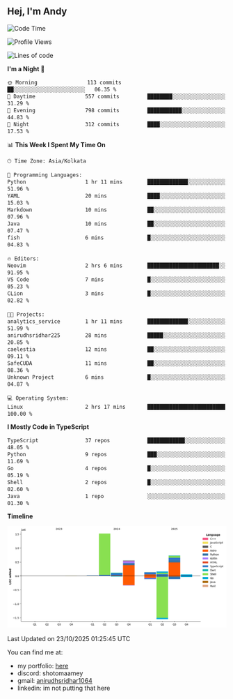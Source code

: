 ## Hej, I'm Andy

<!--START_SECTION:waka-->
![Code Time](http://img.shields.io/badge/Code%20Time-2%20hrs%2012%20mins-blue)

![Profile Views](http://img.shields.io/badge/Profile%20Views-28-blue)

![Lines of code](https://img.shields.io/badge/From%20Hello%20World%20I%27ve%20Written-3.3%20million%20lines%20of%20code-blue)

**I'm a Night 🦉** 

```text
🌞 Morning                113 commits         ██░░░░░░░░░░░░░░░░░░░░░░░   06.35 % 
🌆 Daytime                557 commits         ████████░░░░░░░░░░░░░░░░░   31.29 % 
🌃 Evening                798 commits         ███████████░░░░░░░░░░░░░░   44.83 % 
🌙 Night                  312 commits         ████░░░░░░░░░░░░░░░░░░░░░   17.53 % 
```


📊 **This Week I Spent My Time On** 

```text
🕑︎ Time Zone: Asia/Kolkata

💬 Programming Languages: 
Python                   1 hr 11 mins        █████████████░░░░░░░░░░░░   51.96 % 
YAML                     20 mins             ████░░░░░░░░░░░░░░░░░░░░░   15.03 % 
Markdown                 10 mins             ██░░░░░░░░░░░░░░░░░░░░░░░   07.96 % 
Java                     10 mins             ██░░░░░░░░░░░░░░░░░░░░░░░   07.47 % 
fish                     6 mins              █░░░░░░░░░░░░░░░░░░░░░░░░   04.83 % 

🔥 Editors: 
Neovim                   2 hrs 6 mins        ███████████████████████░░   91.95 % 
VS Code                  7 mins              █░░░░░░░░░░░░░░░░░░░░░░░░   05.23 % 
CLion                    3 mins              █░░░░░░░░░░░░░░░░░░░░░░░░   02.82 % 

🐱‍💻 Projects: 
analytics_service        1 hr 11 mins        █████████████░░░░░░░░░░░░   51.99 % 
anirudhsridhar225        28 mins             █████░░░░░░░░░░░░░░░░░░░░   20.85 % 
caelestia                12 mins             ██░░░░░░░░░░░░░░░░░░░░░░░   09.11 % 
SafeCUDA                 11 mins             ██░░░░░░░░░░░░░░░░░░░░░░░   08.36 % 
Unknown Project          6 mins              █░░░░░░░░░░░░░░░░░░░░░░░░   04.87 % 

💻 Operating System: 
Linux                    2 hrs 17 mins       █████████████████████████   100.00 % 
```

**I Mostly Code in TypeScript** 

```text
TypeScript               37 repos            ████████████░░░░░░░░░░░░░   48.05 % 
Python                   9 repos             ███░░░░░░░░░░░░░░░░░░░░░░   11.69 % 
Go                       4 repos             █░░░░░░░░░░░░░░░░░░░░░░░░   05.19 % 
Shell                    2 repos             █░░░░░░░░░░░░░░░░░░░░░░░░   02.60 % 
Java                     1 repo              ░░░░░░░░░░░░░░░░░░░░░░░░░   01.30 % 
```



**Timeline**

![Lines of Code chart](https://raw.githubusercontent.com/anirudhsridhar225/anirudhsridhar225/main/assets/bar_graph.png)


 Last Updated on 23/10/2025 01:25:45 UTC
<!--END_SECTION:waka-->

You can find me at:
- my portfolio: [here](https://anirudh.foo)
- discord: shotomaamey
- gmail: [anirudhsridhar1064](mailto:anirudhsridhar1064@gmail.com)
- linkedin: im not putting that here
